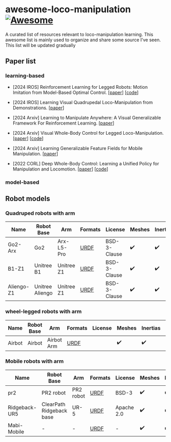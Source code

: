 # awesome-loco-manipulation [![Awesome](https://awesome.re/badge.svg)](https://awesome.re)

A curated list of resources relevant to loco-manipulation learning.
This awesome list is mainly used to organize and share some source I've seen. This list will be updated gradually

## Paper list



### learning-based 

- [2024 IROS] Reinforcement Learning for Legged Robots: Motion Imitation from Model-Based Optimal Control. [[paper](https://arxiv.org/abs/2403.16535)] [[code](https://acodedog.github.io/wheel-legged-loco-manipulation/)]

- [2024 IROS] Learning Visual Quadrupedal Loco-Manipulation from Demonstrations. [[paper](https://arxiv.org/abs/2403.20328)] 

- [2024 Arxiv] Learning to Manipulate Anywhere: A Visual Generalizable Framework For Reinforcement Learning. [[paper](https://arxiv.org/abs/2407.15815)] 

- [2024 Arxiv] Visual Whole-Body Control for Legged Loco-Manipulation. [[paper](https://arxiv.org/abs/2403.16967)] [[code](https://github.com/Ericonaldo/visual_wholebody)]

- [2024 Arxiv] Learning Generalizable Feature Fields for Mobile Manipulation. [[paper](https://arxiv.org/abs/2403.07563)] 

- [2022 CORL] Deep Whole-Body Control: Learning a Unified Policy for Manipulation and Locomotion. [[paper](https://arxiv.org/abs/2210.10044)] [[code](https://github.com/MarkFzp/Deep-Whole-Body-Control)]

### model-based

## Robot models

### Quadruped robots with arm

| Name | Robot Base | Arm | Formats | License | Meshes | Inertias | Collisions |
|------|------|------------|---------|--------|------|------|------|
| Go2-Arx | Go2 |  Arx-L5-Pro |[URDF](https://github.com/aCodeDog/awesome-loco-manipulation/tree/master/robots/go2_arx)| BSD-3-Clause | ✔️ | ✔️ | ✔️ |
| B1-Z1 | Unitree B1 |  Unitree Z1 |[URDF](https://github.com/aCodeDog/awesome-loco-manipulation/tree/master/robots/B1_Z1)| BSD-3-Clause | ✔️ | ✔️ | ✔️ |
| Aliengo-Z1 | Unitree Aliengo |  Unitree Z1 |[URDF](https://github.com/aCodeDog/awesome-loco-manipulation/tree/master/robots/aliengoZ1)| BSD-3-Clause | ✔️ | ✔️ | ✔️ |
### wheel-legged robots with arm

| Name | Robot Base | Arm | Formats | License | Meshes | Inertias | Collisions |
|------|------|------------|---------|--------|------|------|------|
| Airbot | Airbot | Airbot Arm | [URDF](https://github.com/aCodeDog/legged-robots-manipulation/tree/master/resources/robots/airbot) |  | ✔️ | ✔️ | ✔️ |

### Mobile robots with arm

| Name | Robot Base | Arm | Formats | License | Meshes | Inertias | Collisions |
|------|------|------------|---------|--------|------|------|------|
| pr2 | PR2 robot | PR2 robot | [URDF](https://github.com/aCodeDog/legged-robots-manipulation/tree/master/resources/robots/mobile_manipulator/pr2) | BSD-3 | ✔️ | ✔️ | ✔️ |
| Ridgeback-UR5 | ClearPath Ridgeback base | UR-5  | [URDF](https://github.com/aCodeDog/legged-robots-manipulation/tree/master/resources/robots/mobile_manipulator/ridgeback_ur5) | Apache 2.0 | ✔️ | ✔️ | ✔️ |
| Mabi-Mobile | - | -  | [URDF](https://github.com/aCodeDog/legged-robots-manipulation/tree/master/resources/robots/mobile_manipulator/mabi_mobile) | - | ✔️ | ✔️ | ✔️ |
